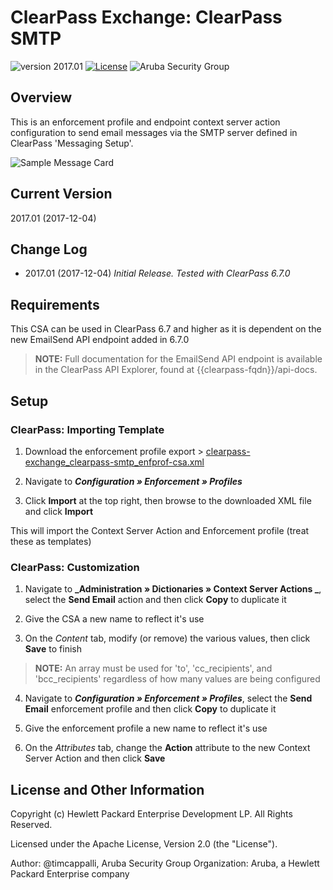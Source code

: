# ClearPass Exchange: ClearPass SMTP

![version 2017.01](https://img.shields.io/badge/Version-2017.01-brightgreen.svg "version 2017.01") [![License](https://img.shields.io/badge/License-Apache%202.0-blue.svg)](https://opensource.org/licenses/Apache-2.0) ![Aruba Security Group](https://img.shields.io/badge/Source-Aruba_Security-orange.svg "Aruba Security Group")

## Overview

This is an enforcement profile and endpoint context server action configuration to send email messages via the SMTP server defined in ClearPass 'Messaging Setup'.

![Sample Message Card](assets/teams_message-card_look-feel.png)

## Current Version

2017.01 (2017-12-04)

## Change Log

* 2017.01 (2017-12-04)
 _Initial Release. Tested with ClearPass 6.7.0_

## Requirements

This CSA can be used in ClearPass 6.7 and higher as it is dependent on the new EmailSend API endpoint added in 6.7.0

> **NOTE:** Full documentation for the EmailSend API endpoint is available in the ClearPass API Explorer, found at {{clearpass-fqdn}}/api-docs.

## Setup

### ClearPass: Importing Template

1. Download the enforcement profile export > [clearpass-exchange_clearpass-smtp_enfprof-csa.xml](clearpass-exchange_clearpass-smtp_enfprof-csa.xml)

2. Navigate to  **_Configuration » Enforcement » Profiles_**

3. Click **Import** at the top right, then browse to the downloaded XML file and click **Import**

This will import the Context Server Action and Enforcement profile (treat these as templates)

### ClearPass: Customization

1. Navigate to  **_Administration » Dictionaries » Context Server Actions _**, select the **Send Email** action and then click **Copy** to duplicate it

2. Give the CSA a new name to reflect it's use

3. On the *Content* tab, modify (or remove) the various values, then click **Save** to finish
> **NOTE:** An array must be used for 'to', 'cc_recipients', and 'bcc_recipients' regardless of how many values are being configured

4. Navigate to  **_Configuration » Enforcement » Profiles_**, select the **Send Email** enforcement profile and then click **Copy** to duplicate it

5. Give the enforcement profile a new name to reflect it's use

6. On the *Attributes* tab, change the **Action** attribute to the new Context Server Action and then click **Save**

## License and Other Information

Copyright (c) Hewlett Packard Enterprise Development LP. All Rights Reserved.

Licensed under the Apache License, Version 2.0 (the "License").

Author: @timcappalli, Aruba Security Group
Organization: Aruba, a Hewlett Packard Enterprise company
